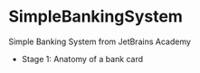 # SimpleBankingSystem
Simple Banking System from JetBrains Academy
- Stage 1: Anatomy of a bank card

